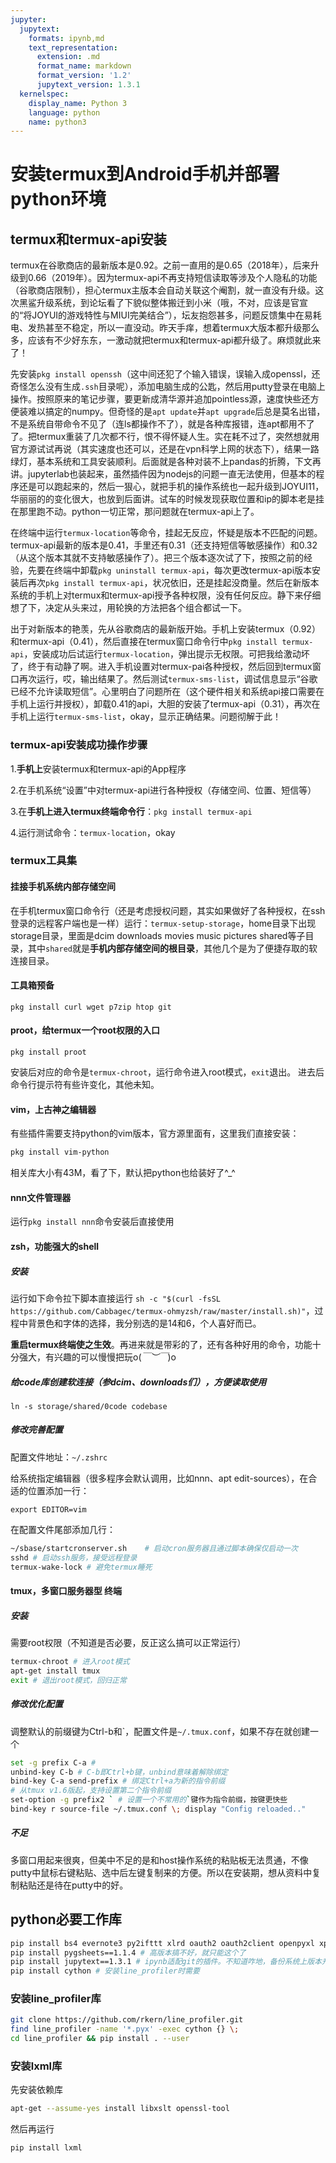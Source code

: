 ```yaml
---
jupyter:
  jupytext:
    formats: ipynb,md
    text_representation:
      extension: .md
      format_name: markdown
      format_version: '1.2'
      jupytext_version: 1.3.1
  kernelspec:
    display_name: Python 3
    language: python
    name: python3
---
```


# 安装termux到Android手机并部署python环境


## termux和termux-api安装
termux在谷歌商店的最新版本是0.92。之前一直用的是0.65（2018年），后来升级到0.66（2019年）。因为termux-api不再支持短信读取等涉及个人隐私的功能（谷歌商店限制），担心termux主版本会自动关联这个阉割，就一直没有升级。这次黑鲨升级系统，到论坛看了下貌似整体搬迁到小米（哦，不对，应该是官宣的“将JOYUI的游戏特性与MIUI完美结合”），坛友抱怨甚多，问题反馈集中在易耗电、发热甚至不稳定，所以一直没动。昨天手痒，想着termux大版本都升级那么多，应该有不少好东东，一激动就把termux和termux-api都升级了。麻烦就此来了！


先安装`pkg install openssh`（这中间还犯了个输入错误，误输入成openssl，还奇怪怎么没有生成`.ssh`目录呢），添加电脑生成的公匙，然后用putty登录在电脑上操作。按照原来的笔记步骤，要更新成清华源并追加pointless源，速度快些还方便装难以搞定的numpy。但奇怪的是`apt update`并`apt upgrade`后总是莫名出错，不是系统自带命令不见了（连ls都操作不了），就是各种库报错，连apt都用不了了。把termux重装了几次都不行，恨不得怀疑人生。实在耗不过了，突然想就用官方源试试再说（其实速度也还可以，还是在vpn科学上网的状态下），结果一路绿灯，基本系统和工具安装顺利。后面就是各种对装不上pandas的折腾，下文再讲。jupyterlab也装起来，虽然插件因为nodejs的问题一直无法使用，但基本的程序还是可以跑起来的，然后一狠心，就把手机的操作系统也一起升级到JOYUI11，华丽丽的的变化很大，也放到后面讲。试车的时候发现获取位置和ip的脚本老是挂在那里跑不动。python一切正常，那问题就在termux-api上了。


在终端中运行`termux-location`等命令，挂起无反应，怀疑是版本不匹配的问题。termux-api最新的版本是0.41，手里还有0.31（还支持短信等敏感操作）和0.32（从这个版本其就不支持敏感操作了）。把三个版本逐次试了下，按照之前的经验，先要在终端中卸载`pkg uninstall termux-api`，每次更改termux-api版本安装后再次`pkg install termux-api`，状况依旧，还是挂起没商量。然后在新版本系统的手机上对termux和termux-api授予各种权限，没有任何反应。静下来仔细想了下，决定从头来过，用轮换的方法把各个组合都试一下。


出于对新版本的艳羡，先从谷歌商店的最新版开始。手机上安装termux（0.92）和termux-api（0.41），然后直接在termux窗口命令行中`pkg install termux-api`，安装成功后试运行`termux-location`，弹出提示无权限。可把我给激动坏了，终于有动静了啊。进入手机设置对termux-pai各种授权，然后回到termux窗口再次运行，哎，输出结果了。然后测试`termux-sms-list`，调试信息显示“谷歌已经不允许读取短信”。心里明白了问题所在（这个硬件相关和系统api接口需要在手机上运行并授权），卸载0.41的api，大胆的安装了termux-api（0.31），再次在手机上运行`termux-sms-list`，okay，显示正确结果。问题彻解于此！


### termux-api安装成功操作步骤


1.**手机上**安装termux和termux-api的App程序

2.在手机系统“设置”中对termux-api进行各种授权（存储空间、位置、短信等）

3.在**手机上进入termux终端命令行**：`pkg install termux-api`

4.运行测试命令：`termux-location`，okay


### termux工具集 


#### 挂接手机系统内部存储空间
在手机termux窗口命令行（还是考虑授权问题，其实如果做好了各种授权，在ssh登录的远程客户端也是一样）运行：`termux-setup-storage`，home目录下出现storage目录，里面是dcim  downloads  movies  music  pictures  shared等子目录，其中`shared`就是**手机内部存储空间的根目录**，其他几个是为了便捷存取的软连接目录。


#### 工具箱预备

`pkg install curl wget p7zip htop git`


#### proot，给termux一个root权限的入口
```
pkg install proot
```
安装后对应的命令是`termux-chroot`，运行命令进入root模式，`exit`退出。
进去后命令行提示符有些许变化，其他未知。


#### vim，上古神之编辑器


有些插件需要支持python的vim版本，官方源里面有，这里我们直接安装：
```zsh
pkg install vim-python
```
相关库大小有43M，看了下，默认把python也给装好了^_^


#### nnn文件管理器


运行`pkg install nnn`命令安装后直接使用


#### zsh，功能强大的shell


##### 安装


运行如下命令拉下脚本直接运行
`sh -c "$(curl -fsSL https://github.com/Cabbagec/termux-ohmyzsh/raw/master/install.sh)"`，过程中背景色和字体的选择，我分别选的是14和6，个人喜好而已。

**重启termux终端使之生效**。再进来就是带彩的了，还有各种好用的命令，功能十分强大，有兴趣的可以慢慢把玩o(*￣︶￣*)o


##### 给code库创建软连接（参dcim、downloads们），方便读取使用

`ln -s storage/shared/0code codebase`


##### 修改完善配置


配置文件地址：`~/.zshrc`


给系统指定编辑器（很多程序会默认调用，比如nnn、apt edit-sources），在合适的位置添加一行：
```
export EDITOR=vim
```

在配置文件尾部添加几行：
```zsh
~/sbase/startcronserver.sh    # 启动cron服务器且通过脚本确保仅启动一次
sshd # 启动ssh服务，接受远程登录
termux-wake-lock # 避免termux睡死
```


#### tmux，多窗口服务器型 终端


##### 安装
需要root权限（不知道是否必要，反正这么搞可以正常运行）
```zsh
termux-chroot # 进入root模式
apt-get install tmux
exit # 退出root模式，回归正常
```


##### 修改优化配置

<!-- #region -->
调整默认的前缀键为Ctrl-b和\`，配置文件是`~/.tmux.conf`，如果不存在就创建一个
```bash
set -g prefix C-a #
unbind-key C-b # C-b即Ctrl+b键，unbind意味着解除绑定
bind-key C-a send-prefix # 绑定Ctrl+a为新的指令前缀
# 从tmux v1.6版起，支持设置第二个指令前缀
set-option -g prefix2 ` # 设置一个不常用的`键作为指令前缀，按键更快些
bind-key r source-file ~/.tmux.conf \; display "Config reloaded.."
```
<!-- #endregion -->

##### 不足
多窗口用起来很爽，但美中不足的是和host操作系统的粘贴板无法贯通，不像putty中鼠标右键粘贴、选中后左键复制来的方便。所以在安装期，想从资料中复制粘贴还是待在putty中的好。


## python必要工作库

<!-- #region -->
```bash
pip install bs4 evernote3 py2ifttt xlrd oauth2 oauth2client openpyxl xpinyin yagmail itchat wrapt  google_auth_oauthlib odps cython
pip install pygsheets==1.1.4 # 高版本搞不好，就只能这个了
pip install jupytext==1.3.1 # ipynb适配git的插件。不知道咋地，备份系统上版本升不上去，为了避免meta变化导致没必要的签入签出，强制两边版本一样算了，就低。
pip install cython # 安装line_profiler时需要
```
<!-- #endregion -->

### 安装line_profiler库

<!-- #region -->
```bash
git clone https://github.com/rkern/line_profiler.git
find line_profiler -name '*.pyx' -exec cython {} \;
cd line_profiler && pip install . --user
```
<!-- #endregion -->

### 安装lxml库

<!-- #region -->
先安装依赖库
```bash
apt-get --assume-yes install libxslt openssl-tool
```
然后再运行
```bash
pip install lxml
```
<!-- #endregion -->

```python

```
